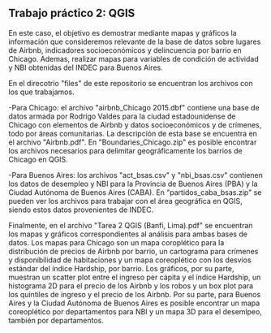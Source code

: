 ## Trabajo práctico 2: QGIS

En este caso, el objetivo es demostrar mediante mapas y gráficos la información que consideremos relevante de la base de datos sobre lugares de Airbnb, indicadores socioeconómicos y delincuencia por barrio en Chicago. Ademas, realizar mapas para variables de condición de actividad y NBI obtenidas del INDEC para Buenos Aires.

En el direcotrio "files" de este repositorio se encuentran los archivos con los que trabajamos. 

-Para Chicago: el archivo "airbnb_Chicago 2015.dbf" contiene una base de datos armada por Rodrigo Valdes para la ciudad estadounidense de Chicago con elementos de Airbnb y datos socioeconómicos y de crímenes, todo por áreas comunitarias. La descripción de esta base se encuentra en el archivo "Airbnb.pdf". En "Boundaries_Chicago.zip" es posible encontrar los archivos necesarios para delimitar geográficamente los barrios de Chicago en QGIS. 

-Para Buenos Aires: los archivos "act_bsas.csv" y "nbi_bsas.csv" contienen los datos de desempleo y NBI para la Provincia de Buenos Aires (PBA) y la Ciudad Autónoma de Buenos Aires (CABA). En "partidos_caba_bsas.zip" se pueden ver los archivos para trabajar con el área geográfica en QGIS, siendo estos datos provenientes de INDEC.

Finalmente, en el archivo "Tarea 2 QGIS (Banfi, Lima).pdf" se encuentran los mapas y gráficos correspondientes al análisis para ambas bases de datos. Los mapas para Chicago son un mapa coroplético para la distribución de precios de Airbnb por barrio, un cartograma para crímenes y disponibilidad de habitaciones y un mapa coreoplético con los desvíos estándar del índice Hardship, por barrio. Los gráficos, por su parte, muestran un scatter plot entre el ingreso per cápita y el índice Hardship, un histograma 2D para el precio de los Airbnb y los robos y un box plot para los quintiles de ingreso y el precio de los Airbnb. Por su parte, para Buenos Aires y la Ciudad Autónoma de Buenos Aires es posible encontrar un mapa coreoplético por departamentos para NBI y un mapa 3D para el desemlpeo, también por departamentos.
